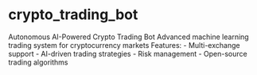 # crypto_trading_bot
Autonomous AI-Powered Crypto Trading Bot Advanced machine learning trading system for cryptocurrency markets Features: - Multi-exchange support - AI-driven trading strategies - Risk management - Open-source trading algorithms
